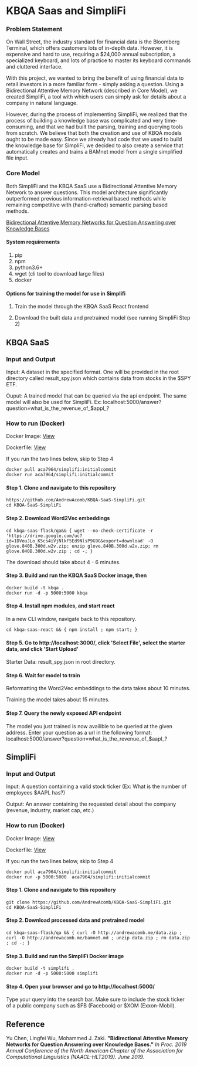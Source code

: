 # KBQA Saas and SimpliFi #


### Problem Statement

On Wall Street, the industry standard for financial data is the Bloomberg Terminal, which offers customers lots of in-depth data. However, it is expensive and hard to use, requiring a $24,000 annual subscription, a specialized keyboard, and lots of practice to master its keyboard commands and cluttered interface. 

With this project, we wanted to bring the benefit of using financial data to retail investors in a more familiar form - simply asking a question. Using a Bidirectional Attentive Memory Network (described in Core Model), we created SimpliFi, a tool with which users can simply ask for details about a company in natural language.

However, during the process of implementing SimpliFi, we realized that the process of building a knowledge base was complicated and very time-consuming, and that we had built the parsing, training and querying tools from scratch. We believe that both the creation and use of KBQA models ought to be made easy. Since we already had code that we used to build the knowledge base for SimpliFi, we decided to also create a service that automatically creates and trains a BAMnet model from a single simplified file input. 

### Core Model

Both SimpliFi and the KBQA SaaS use a Bidirectional Attentive Memory Network to answer questions. This model architecture significantly outperformed previous information-retrieval based methods while remaining competitive with (hand-crafted) semantic parsing based methods.

[Bidirectional Attentive Memory Networks for Question Answering over Knowledge Bases](https://arxiv.org/abs/1903.02188)

#### System requirements

1. pip
2. npm
3. python3.6+
4. wget (cli tool to download large files)
5. docker

#### Options for training the model for use in Simplifi

1. Train the model through the KBQA SaaS React frontend

2. Download the built data and pretrained model (see running SimpliFi Step 2)




## KBQA SaaS

### Input and Output

Input: A dataset in the specified format. One will be provided in the root directory called result_spy.json which contains data from stocks in the $SPY ETF.

Ouput: A trained model that can be queried via the api endpoint. The same model will also be used for SimpliFi.
Ex: localhost:5000/answer?question=what_is_the_revenue_of_$appl_? 


### How to run (Docker)

Docker Image: [View]()

Dockerfile: [View]()

If you run the two lines below, skip to Step 4
```
docker pull aca7964/simplifi:initialcommit
docker run aca7964/simplifi:initialcommit
```

#### Step 1. Clone and navigate to this repository

```
https://github.com/AndrewAcomb/KBQA-SaaS-SimpliFi.git
cd KBQA-SaaS-SimpliFi
```

#### Step 2. Download Word2Vec embeddings

```
cd kbqa-saas-flask/qa&& { wget --no-check-certificate -r 'https://drive.google.com/uc?id=1DVouJLo_K5cs4iVjNlkF5Ed9NlsP9G9G&export=download' -O glove.840B.300d.w2v.zip; unzip glove.840B.300d.w2v.zip; rm glove.840B.300d.w2v.zip ; cd -; }
```

The download should take about 4 - 6 minutes.

#### Step 3. Build and run the KBQA SaaS Docker image, then

```
docker build -t kbqa .
docker run -d -p 5000:5000 kbqa
```

#### Step 4. Install npm modules, and start react

In a new CLI window, navigate back to this repository.
```
cd kbqa-saas-react && { npm install ; npm start; }
```

#### Step 5. Go to http://localhost:3000/, click 'Select File', select the starter data, and click 'Start Upload'

Starter Data: result_spy.json in root directory.

#### Step 6. Wait for model to train

Reformatting the Word2Vec embeddings to the data takes about 10 minutes.

Training the model takes about 15 minutes.

#### Step 7. Query the newly exposed API endpoint

The model you just trained is now availible to be queried at the given address.
Enter your question as a url in the following format: localhost:5000/answer?question=what_is_the_revenue_of_$aapl_? 




## SimpliFi

### Input and Output

Input: A question containing a valid stock ticker (Ex: What is the number of employees $AAPL has?)

Output: An answer containing the requested detail about the company (revenue, industry, market cap, etc.)


### How to run (Docker)

Docker Image: [View](https://hub.docker.com/r/aca7964/simplifi)

Dockerfile: [View](https://github.com/AndrewAcomb/KBQA-SaaS-SimpliFi/blob/master/Dockerfile)

If you run the two lines below, skip to Step 4
```
docker pull aca7964/simplifi:initialcommit
docker run -p 5000:5000  aca7964/simplifi:initialcommit
```

#### Step 1. Clone and navigate to this repository

```
git clone https://github.com/AndrewAcomb/KBQA-SaaS-SimpliFi.git
cd KBQA-SaaS-SimpliFi
```

#### Step 2. Download processed data and pretrained model

```
cd kbqa-saas-flask/qa && { curl -O http://andrewacomb.me/data.zip ; curl -O http://andrewacomb.me/bamnet.md ; unzip data.zip ; rm data.zip ; cd -; }
```

#### Step 3. Build and run the SimpliFi Docker image

```
docker build -t simplifi .
docker run -d -p 5000:5000 simplifi
```

#### Step 4. Open your browser and go to http://localhost:5000/

Type your query into the search bar. Make sure to include the stock ticker of a public company such as $FB (Facebook) or $XOM (Exxon-Mobil).




## Reference

Yu Chen, Lingfei Wu, Mohammed J. Zaki. **"Bidirectional Attentive Memory Networks for Question Answering over Knowledge Bases."** *In Proc. 2019 Annual Conference of the North American Chapter of the Association for Computational Linguistics (NAACL-HLT2019). June 2019.*
